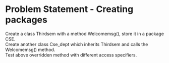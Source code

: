 # Problem Statement - Creating packages

Create a class Thirdsem with a method Welcomemsg(), store it in a package CSE.\
Create another class Cse_dept which inherits Thirdsem and calls the Welcomemsg() method.\
Test above overridden method with different access specifiers.
